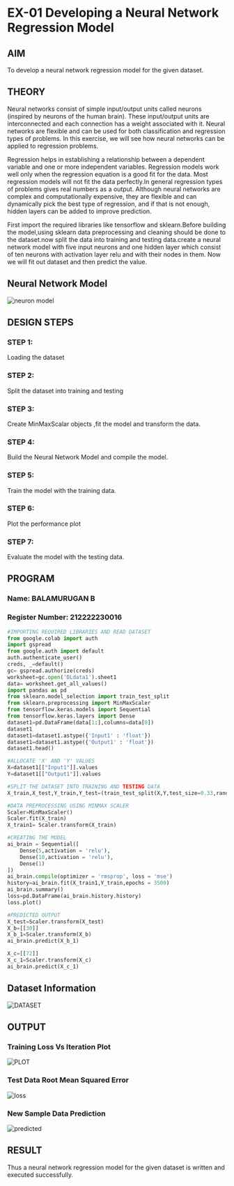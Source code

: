 # EX-01 Developing a Neural Network Regression Model

## AIM

To develop a neural network regression model for the given dataset.

## THEORY

Neural networks consist of simple input/output units called neurons (inspired by neurons of the human brain). These input/output units are interconnected and each connection has a weight associated with it. Neural networks are flexible and can be used for both classification and regression types of problems. In this exercise, we will see how neural networks can be applied to regression problems.

Regression helps in establishing a relationship between a dependent variable and one or more independent variables. Regression models work well only when the regression equation is a good fit for the data. Most regression models will not fit the data perfectly.In general regression types of problems gives real numbers as a output. Although neural networks are complex and computationally expensive, they are flexible and can dynamically pick the best type of regression, and if that is not enough, hidden layers can be added to improve prediction.

First import the required libraries like tensorflow and sklearn.Before building the model,using sklearn data preprocessing and cleaning should be done to the dataset.now split the data into training and testing data.create a neural network model with five input neurons and one hidden layer which consist of ten neurons with activation layer relu and with their nodes in them. Now we will fit out dataset and then predict the value.

## Neural Network Model
![neuron model](https://github.com/BALA291/basic-nn-model/assets/120717501/99db3e2c-f02f-4fd9-938f-e7f7e21ff9bb)


## DESIGN STEPS

### STEP 1:

Loading the dataset

### STEP 2:

Split the dataset into training and testing

### STEP 3:

Create MinMaxScalar objects ,fit the model and transform the data.

### STEP 4:

Build the Neural Network Model and compile the model.

### STEP 5:

Train the model with the training data.

### STEP 6:

Plot the performance plot

### STEP 7:

Evaluate the model with the testing data.

## PROGRAM
### Name: BALAMURUGAN B
### Register Number: 212222230016
```python
#IMPORTING REQUIRED LIBRARIES AND READ DATASET
from google.colab import auth
import gspread
from google.auth import default
auth.authenticate_user()
creds, _=default()
gc= gspread.authorize(creds)
worksheet=gc.open('DLdata1').sheet1
data= worksheet.get_all_values()
import pandas as pd
from sklearn.model_selection import train_test_split
from sklearn.preprocessing import MinMaxScaler
from tensorflow.keras.models import Sequential
from tensorflow.keras.layers import Dense
dataset1=pd.DataFrame(data[1:],columns=data[0])
dataset1
dataset1=dataset1.astype({'Input1' : 'float'})
dataset1=dataset1.astype({'Output1' : 'float'})
dataset1.head()

#ALLOCATE 'X' AND 'Y' VALUES
X=dataset1[["Input1"]].values
Y=dataset1[["Output1"]].values

#SPLIT THE DATASET INTO TRAINING AND TESTING DATA
X_train,X_test,Y_train,Y_test=(train_test_split(X,Y,test_size=0.33,random_state=20))

#DATA PREPROCESSING USING MINMAX SCALER
Scaler=MinMaxScaler()
Scaler.fit(X_train)
X_train1= Scaler.transform(X_train)

#CREATING THE MODEL
ai_brain = Sequential([
    Dense(5,activation = 'relu'),
    Dense(10,activation = 'relu'),
    Dense(1)
])
ai_brain.compile(optimizer = 'rmsprop', loss = 'mse')
history=ai_brain.fit(X_train1,Y_train,epochs = 3500)
ai_brain.summary()
loss=pd.DataFrame(ai_brain.history.history)
loss.plot()

#PREDICTED OUTPUT
X_test=Scaler.transform(X_test)
X_b=[[30]]
X_b_1=Scaler.transform(X_b)
ai_brain.predict(X_b_1)

X_c=[[72]]
X_c_1=Scaler.transform(X_c)
ai_brain.predict(X_c_1)
```
## Dataset Information

![DATASET](https://github.com/BALA291/basic-nn-model/assets/120717501/71702328-e1a8-449f-94ab-35e3fbd37a49)

## OUTPUT

### Training Loss Vs Iteration Plot
![PLOT](https://github.com/BALA291/basic-nn-model/assets/120717501/67fcebc5-2ac7-4f9c-93d4-c502fa208554)

### Test Data Root Mean Squared Error
![loss](https://github.com/BALA291/basic-nn-model/assets/120717501/13608c4b-bc81-4a44-a204-09d1525bf89e)

### New Sample Data Prediction
![predicted](https://github.com/BALA291/basic-nn-model/assets/120717501/5f69fab4-c008-4c64-858a-e67ec8629eb9)

## RESULT

Thus a neural network regression model for the given dataset is written and executed successfully.
